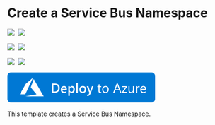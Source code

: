 # Create a Service Bus Namespace

<IMG SRC="https://azurequickstartsservice.blob.core.windows.net/badges/101-servicebus-namespace/PublicLastTestDate.svg" />&nbsp;
<IMG SRC="https://azurequickstartsservice.blob.core.windows.net/badges/101-servicebus-namespace/PublicDeployment.svg" />&nbsp;

<IMG SRC="https://azurequickstartsservice.blob.core.windows.net/badges/101-servicebus-namespace/FairfaxLastTestDate.svg" />&nbsp;
<IMG SRC="https://azurequickstartsservice.blob.core.windows.net/badges/101-servicebus-namespace/FairfaxDeployment.svg" />&nbsp;

<IMG SRC="https://azurequickstartsservice.blob.core.windows.net/badges/101-servicebus-namespace/BestPracticeResult.svg" />&nbsp;
<IMG SRC="https://azurequickstartsservice.blob.core.windows.net/badges/101-servicebus-namespace/CredScanResult.svg" />&nbsp;

<a href="https://portal.azure.com/#create/Microsoft.Template/uri/https%3A%2F%2Fraw.githubusercontent.com%2FAzure%2Fazure-quickstart-templates%2Fmaster%2F101-servicebus-namespace%2Fazuredeploy.json" target="_blank">
    <img src="https://raw.githubusercontent.com/Azure/azure-quickstart-templates/master/1-CONTRIBUTION-GUIDE/images/deploytoazure.svg?sanitize=true"/>
</a>

This template creates a Service Bus Namespace.

